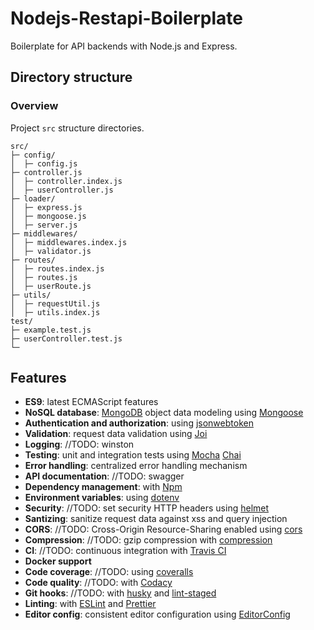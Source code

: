 # Nodejs-Restapi-Boilerplate

Boilerplate for API backends with Node.js and Express.

## Directory structure

### Overview

Project `src` structure directories.

```
src/
├─ config/
│  ├─ config.js
├─ controller.js
│  ├─ controller.index.js
│  ├─ userController.js
├─ loader/
│  ├─ express.js
│  ├─ mongoose.js
│  ├─ server.js
├─ middlewares/
│  ├─ middlewares.index.js
│  ├─ validator.js
├─ routes/
│  ├─ routes.index.js
│  ├─ routes.js
│  ├─ userRoute.js
├─ utils/
│  ├─ requestUtil.js
│  ├─ utils.index.js
test/
├─ example.test.js
├─ userController.test.js
└─
```

## Features

-   **ES9**: latest ECMAScript features
-   **NoSQL database**: [MongoDB](https://www.mongodb.com) object data modeling using [Mongoose](https://mongoosejs.com)
-   **Authentication and authorization**: using [jsonwebtoken](https://github.com/auth0/node-jsonwebtoken)
-   **Validation**: request data validation using [Joi](https://github.com/hapijs/joi)
-   **Logging**: //TODO: winston
-   **Testing**: unit and integration tests using [Mocha](https://mochajs.org/) [Chai](http://chaijs.com/)
-   **Error handling**: centralized error handling mechanism
-   **API documentation**: //TODO: swagger
-   **Dependency management**: with [Npm](https://www.npmjs.com/)
-   **Environment variables**: using [dotenv](https://github.com/motdotla/dotenv)
-   **Security**: //TODO: set security HTTP headers using [helmet](https://helmetjs.github.io)
-   **Santizing**: sanitize request data against xss and query injection
-   **CORS**: //TODO: Cross-Origin Resource-Sharing enabled using [cors](https://github.com/expressjs/cors)
-   **Compression**: //TODO: gzip compression with [compression](https://github.com/expressjs/compression)
-   **CI**: //TODO: continuous integration with [Travis CI](https://travis-ci.org)
-   **Docker support**
-   **Code coverage**: //TODO: using [coveralls](https://coveralls.io)
-   **Code quality**: //TODO: with [Codacy](https://www.codacy.com)
-   **Git hooks**: //TODO: with [husky](https://github.com/typicode/husky) and [lint-staged](https://github.com/okonet/lint-staged)
-   **Linting**: with [ESLint](https://eslint.org) and [Prettier](https://prettier.io)
-   **Editor config**: consistent editor configuration using [EditorConfig](https://editorconfig.org)
